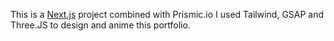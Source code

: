 This is a [Next.js](https://nextjs.org/) project combined with Prismic.io
I used Tailwind, GSAP and Three.JS to design and anime this portfolio.



